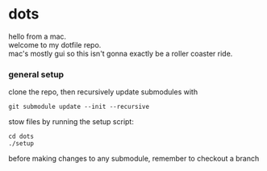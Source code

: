 # dots

hello from a mac.  
welcome to my dotfile repo.  
mac's mostly gui so this isn't gonna exactly be a roller coaster ride.

### general setup

clone the repo, then recursively update submodules with
```
git submodule update --init --recursive
```
stow files by running the setup script:
```
cd dots
./setup
```
before making changes to any submodule, remember to checkout a branch
